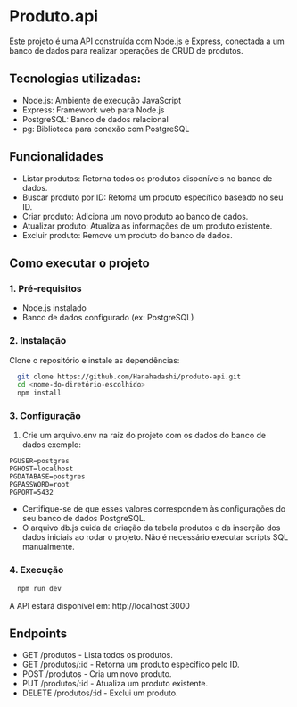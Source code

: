 # Produto.api

Este projeto é uma API construída com Node.js e Express, conectada a um banco de dados para realizar operações de CRUD de produtos.

## Tecnologias utilizadas:
- Node.js: Ambiente de execução JavaScript
- Express: Framework web para Node.js
- PostgreSQL: Banco de dados relacional
- pg: Biblioteca para conexão com PostgreSQL

## Funcionalidades
- Listar produtos: Retorna todos os produtos disponíveis no banco de dados.
- Buscar produto por ID: Retorna um produto específico baseado no seu ID.
- Criar produto: Adiciona um novo produto ao banco de dados.
- Atualizar produto: Atualiza as informações de um produto existente.
- Excluir produto: Remove um produto do banco de dados.

## Como executar o projeto
### 1. Pré-requisitos
- Node.js instalado
- Banco de dados configurado (ex: PostgreSQL)
### 2. Instalação
Clone o repositório e instale as dependências:
```bash
  git clone https://github.com/Hanahadashi/produto-api.git
  cd <nome-do-diretório-escolhido>
  npm install
```
### 3. Configuração
1. Crie um arquivo.env na raiz do projeto com os dados do banco de dados
exemplo:
```
PGUSER=postgres
PGHOST=localhost
PGDATABASE=postgres
PGPASSWORD=root
PGPORT=5432
```
- Certifique-se de que esses valores correspondem às configurações do seu banco de dados PostgreSQL.
- O arquivo db.js cuida da criação da tabela produtos e da inserção dos dados iniciais ao rodar o projeto. Não é necessário executar scripts SQL manualmente.
### 4. Execução
```bash
  npm run dev
```
A API estará disponível em: http://localhost:3000

## Endpoints
- GET /produtos - Lista todos os produtos.
- GET /produtos/:id - Retorna um produto específico pelo ID.
- POST /produtos - Cria um novo produto.
- PUT /produtos/:id - Atualiza um produto existente.
- DELETE /produtos/:id - Exclui um produto.

